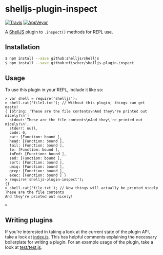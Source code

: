 # shelljs-plugin-inspect

[![Travis](https://img.shields.io/travis/nfischer/shelljs-plugin-inspect/master.svg?style=flat-square&label=unix)](https://travis-ci.org/nfischer/shelljs-plugin-inspect)
[![AppVeyor](https://img.shields.io/appveyor/ci/shelljs/shelljs-plugin-inspect/master.svg?style=flat-square&label=windows)](https://ci.appveyor.com/project/shelljs/shelljs-plugin-inspect/branch/master)

A [ShellJS](https://github.com/shelljs/shelljs) plugin to `.inspect()` methods
for REPL use.

## Installation

```bash
$ npm install --save github:shelljs/shelljs
$ npm install --save github:nfischer/shelljs-plugin-inspect
```

## Usage

To use this plugin in your REPL, include it like so:

```
> var shell = require('shelljs');
> shell.cat('file1.txt'); // Without this plugin, things can get nasty!
{ [String: 'These are the file contents\nAnd they\'re printed out nicely!\n']
  stdout:'These are the file contents\nAnd they\'re printed out nicely!\n',
  stderr: null,
  code: 0,
  cat: [Function: bound ],
  head: [Function: bound ],
  tail: [Function: bound ],
  to: [Function: bound ],
  toEnd: [Function: bound ],
  sed: [Function: bound ],
  sort: [Function: bound ],
  uniq: [Function: bound ],
  grep: [Function: bound ],
  exec: [Function: bound ] }
> require('shelljs-plugin-inspect');
{}
> shell.cat('file.txt'); // Now things will actually be printed nicely
These are the file contents
And they're printed out nicely!

>
```

## Writing plugins

If you're interested in taking a look at the current state of the plugin API,
take a look at [index.js](index.js). This has helpful comments explaining the
necessary boilerplate for writing a plugin. For an example usage of the plugin,
take a look at [test/test.js](test/test.js).
